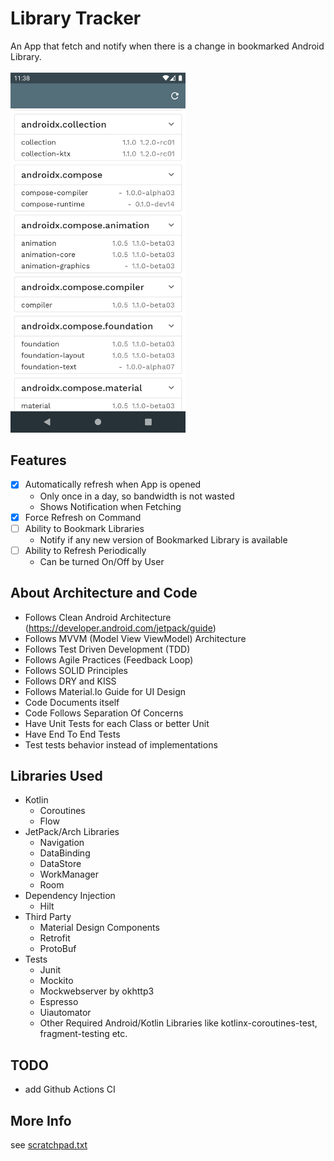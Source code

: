 # Library Tracker
An App that fetch and notify when there is a change in bookmarked Android Library.
<br />
<br />
<img src="Library-Tracker.png" alt="App Screenshot" width="280">

## Features
- [X] Automatically refresh when App is opened
  - Only once in a day, so bandwidth is not wasted
  - Shows Notification when Fetching
- [X] Force Refresh on Command
- [ ] Ability to Bookmark Libraries
  - Notify if any new version of Bookmarked Library is available
- [ ] Ability to Refresh Periodically
  - Can be turned On/Off by User

## About Architecture and Code
* Follows Clean Android Architecture (https://developer.android.com/jetpack/guide)
* Follows MVVM (Model View ViewModel) Architecture
* Follows Test Driven Development (TDD)
* Follows Agile Practices (Feedback Loop)
* Follows SOLID Principles
* Follows DRY and KISS
* Follows Material.Io Guide for UI Design
* Code Documents itself
* Code Follows Separation Of Concerns
* Have Unit Tests for each Class or better Unit
* Have End To End Tests
* Test tests behavior instead of implementations

## Libraries Used
* Kotlin
  - Coroutines
  - Flow
* JetPack/Arch Libraries
  - Navigation
  - DataBinding
  - DataStore
  - WorkManager
  - Room
* Dependency Injection 
  - Hilt
* Third Party
  - Material Design Components
  - Retrofit
  - ProtoBuf
* Tests
  - Junit
  - Mockito
  - Mockwebserver by okhttp3
  - Espresso
  - Uiautomator
  - Other Required Android/Kotlin Libraries like kotlinx-coroutines-test, fragment-testing etc.

## TODO
* add Github Actions CI

## More Info
see [scratchpad.txt](scratchpad.txt)
